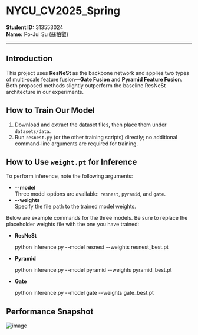 # NYCU_CV2025_Spring

**Student ID:** 313553024  
**Name:** Po-Jui Su (蘇柏叡)

---

## Introduction
This project uses **ResNeSt** as the backbone network and applies two types of multi-scale feature fusion—**Gate Fusion** and **Pyramid Feature Fusion**. Both proposed methods slightly outperform the baseline ResNeSt architecture in our experiments.

## How to Train Our Model
1. Download and extract the dataset files, then place them under `datasets/data`.
2. Run `resnest.py` (or the other training scripts) directly; no additional command-line arguments are required for training.

## How to Use `weight.pt` for Inference
To perform inference, note the following arguments:

- **--model**  
  Three model options are available: `resnest`, `pyramid`, and `gate`.
- **--weights**  
  Specify the file path to the trained model weights.

Below are example commands for the three models. Be sure to replace the placeholder weights file with the one you have trained:

- **ResNeSt**  
  
  python inference.py --model resnest --weights resnest_best.pt

- **Pyramid**

  python inference.py --model pyramid --weights pyramid_best.pt

- **Gate**

  python inference.py --model gate --weights gate_best.pt

## Performance Snapshot
![image](https://github.com/user-attachments/assets/44675fbd-e8c1-477d-b451-3efe2dc43b18)
